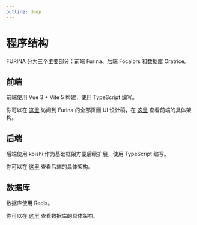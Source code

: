 ```yaml
---
outline: deep
---
```


# 程序结构

FURINA 分为三个主要部分：前端 Furina、后端 Focalors 和数据库 Oratrice。

## 前端

前端使用 Vue 3 + Vite 5 构建，使用 TypeScript 编写。

你可以在 [这里](https://mastergo.com/goto/vGuyhLw5?page_id=M&file=111086002830316) 访问到 Furina 的全部页面 UI 设计稿，在 [这里](./furina) 查看前端的具体架构。

## 后端

后端使用 koishi 作为基础框架方便后续扩展，使用 TypeScript 编写。

你可以在 [这里](./focalors) 查看后端的具体架构。

## 数据库

数据库使用 Redis。

你可以在 [这里](./oratrice) 查看数据库的具体架构。
